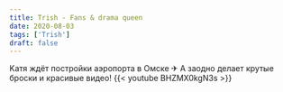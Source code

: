 ```yaml
---
title: Trish - Fans & drama queen
date: 2020-08-03
tags: ['Trish']
draft: false
---
```


Kaтя ждёт постройки аэропорта в Омске ✈
А заодно делает крутые броски и красивые видео!
{{< youtube BHZMX0kgN3s >}}

